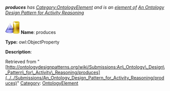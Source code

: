 ___produces__ has [Category:OntologyElement](../../Category/OntologyElement "Category:OntologyElement") and is an [element of](../../Property/ElementOf "Property:ElementOf") [An Ontology Design Pattern for Activity Reasoning](../../Submissions/An_Ontology_Design_Pattern_for_Activity_Reasoning "Submissions:An Ontology Design Pattern for Activity Reasoning")_


  




[![ObjectProperty](../../images/thumb/c/c3/ObjectProperty.gif/45px-ObjectProperty.gif)](../../Image/ObjectProperty.gif "ObjectProperty")
__Name__: produces 


__Type:__ owl:ObjectProperty 


__Description__: 





Retrieved from "[http://ontologydesignpatterns.org/wiki/Submissions:An\_Ontology\_Design\_Pattern\_for\_Activity\_Reasoning/produces](../../Submissions/An_Ontology_Design_Pattern_for_Activity_Reasoning/produces)"
 [Category](http://ontologydesignpatterns.org/wiki/Special:Categories "Special:Categories"): [OntologyElement](../../Category/OntologyElement "Category:OntologyElement")